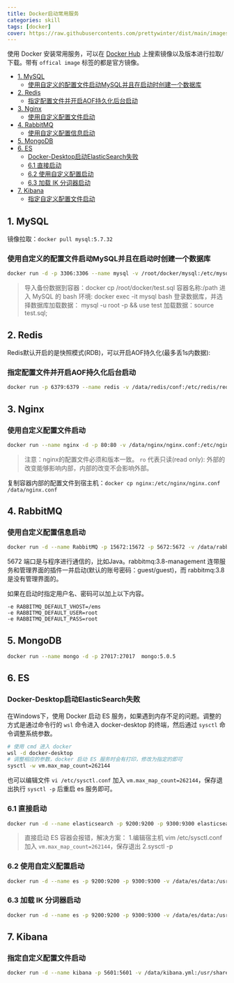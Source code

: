 ```yaml
---
title: Docker启动常用服务
categories: skill
tags: [docker]
cover: https://raw.githubusercontents.com/prettywinter/dist/main/images/blogcover/docker.jpeg
---
```


使用 Docker 安装常用服务，可以在 [Docker Hub](https://registry.hub.docker.com/) 上搜索镜像以及版本进行拉取/下载。带有 `offical image` 标签的都是官方镜像。

<!-- more -->

<!-- @import "[TOC]" {cmd="toc" depthFrom=2 depthTo=2 orderedList=false} -->

<!-- code_chunk_output -->

- [1. MySQL](#1-mysql)
  - [使用自定义的配置文件启动MySQL并且在启动时创建一个数据库](#使用自定义的配置文件启动mysql并且在启动时创建一个数据库)
- [2. Redis](#2-redis)
  - [指定配置文件并开启AOF持久化后台启动](#指定配置文件并开启aof持久化后台启动)
- [3. Nginx](#3-nginx)
  - [使用自定义配置文件启动](#使用自定义配置文件启动)
- [4. RabbitMQ](#4-rabbitmq)
  - [使用自定义配置信息启动](#使用自定义配置信息启动)
- [5. MongoDB](#5-mongodb)
- [6. ES](#6-es)
  - [Docker-Desktop启动ElasticSearch失败](#docker-desktop启动elasticsearch失败)
  - [6.1 直接启动](#61-直接启动)
  - [6.2 使用自定义配置启动](#62-使用自定义配置启动)
  - [6.3 加载 IK 分词器启动](#63-加载-ik-分词器启动)
- [7. Kibana](#7-kibana)
  - [指定自定义配置文件启动](#指定自定义配置文件启动)

<!-- /code_chunk_output -->

## 1. MySQL

镜像拉取：`docker pull mysql:5.7.32`

### 使用自定义的配置文件启动MySQL并且在启动时创建一个数据库

```bash
docker run -d -p 3306:3306 --name mysql -v /root/docker/mysql:/etc/mysql/conf.d -v /root/docker/mysql:/var/lib/mysql -e MYSQL_ROOT_PASSWORD=root -v MYSQL_DATABASE=数据库名称 --restart=always mysql:5.7.32
```

> 导入备份数据到容器：docker cp /root/docker/test.sql 容器名称:/path
> 进入 MySQL 的 bash 环境: docker exec -it mysql bash
> 登录数据库，并选择数据库加载数据： mysql -u root -p && use test
> 加载数据：source test.sql;

## 2. Redis

Redis默认开启的是快照模式(RDB)，可以开启AOF持久化(最多丢1s内数据):

### 指定配置文件并开启AOF持久化后台启动

```bash
docker run -p 6379:6379 --name redis -v /data/redis/conf:/etc/redis/redis.conf  -v /data/redis/data:/data -d redis:6.2.5 redis-server /etc/redis/redis.conf --appendonly yes
```

## 3. Nginx

### 使用自定义配置文件启动

```bash
docker run --name nginx -d -p 80:80 -v /data/nginx/nginx.conf:/etc/nginx/nginx.conf nginx:1.20
```

> 注意：nginx的配置文件必须和版本一致。
> `ro` 代表只读(read only): 外部的改变能够影响内部，内部的改变不会影响外部。

复制容器内部的配置文件到宿主机：`docker cp nginx:/etc/nginx/nginx.conf /data/nginx.conf`

## 4. RabbitMQ

### 使用自定义配置信息启动

```bash
docker run -d --name RabbitMQ -p 15672:15672 -p 5672:5672 -v /data/rabbitmq/rabbitmq.conf:/etc/rabbitmq/rabbitmq.conf rabbitmq:3.8-management
```

5672 端口是与程序进行通信的，比如Java。rabbitmq:3.8-management 连带服务和管理界面的插件一并启动(默认的账号密码：guest/guest)，而 rabbitmq:3.8 是没有管理界面的。

如果在启动时指定用户名、密码可以加上以下内容。

```bash{.line-numbers}
-e RABBITMQ_DEFAULT_VHOST=/ems
-e RABBITMQ_DEFAULT_USER=root
-e RABBITMQ_DEFAULT_PASS=root
```

## 5. MongoDB

```bash
docker run --name mongo -d -p 27017:27017  mongo:5.0.5
```

## 6. ES

### Docker-Desktop启动ElasticSearch失败

在Windows下，使用 Docker 启动 ES 服务，如果遇到内存不足的问题。调整的方式是通过命令行的 `wsl` 命令进入 docker-desktop 的终端，然后通过 `sysctl` 命令调整系统参数。

```bash
# 使用 cmd 进入 docker
wsl -d docker-desktop
# 调整相应的参数，docker 启动 ES 服务时会有打印，修改为指定的即可
sysctl -w vm.max_map_count=262144
```

也可以编辑文件 `vi /etc/sysctl.conf` 加入 `vm.max_map_count=262144`，保存退出执行 `sysctl -p` 后重启 es 服务即可。

### 6.1 直接启动

```bash
docker run -d --name elasticsearch -p 9200:9200 -p 9300:9300 elasticsearch:7.0
```

> 直接启动 ES 容器会报错，解决方案：
> 1.编辑宿主机 vim /etc/sysctl.conf 加入 `vm.max_map_count=262144`，保存退出
> 2.sysctl -p

### 6.2 使用自定义配置启动

```bash
docker run -d --name es -p 9200:9200 -p 9300:9300 -v /data/es/data:/usr/share/elasticsearch/data -v /data/es/config/elasticsearch.yml:/usr/share/elasticsearch/config/elasticsearch.yml elasticsearch:7.0
```

### 6.3 加载 IK 分词器启动

```bash
docker run -d --name es -p 9200:9200 -p 9300:9300 -v /data/es/data:/usr/share/elasticsearch/data -v /data/es/config/elasticsearch.yml:/usr/share/elasticsearch/config/elasticsearch.yml -v /data/es/ik:/usr/share/elasticsearch/plugins/ik elasticsearch:7.0
```

## 7. Kibana

### 指定自定义配置文件启动

```bash
docker run -d --name kibana -p 5601:5601 -v /data/kibana.yml:/usr/share/kibana/config/kibana.yml Kibana:7.0
```

